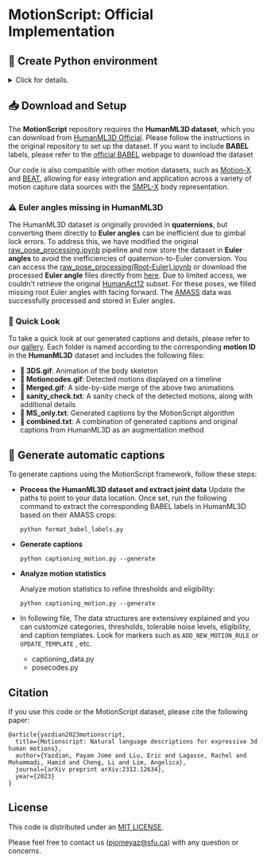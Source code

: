 # MotionScript: Official Implementation

## :snake: Create Python environment
<details>
<summary>Click for details.</summary>
This code was tested in a python 3.8 environment.

From the main code directory:

```bash
pip install -r requirements.txt
python setup.py develop
```
</details>

## :inbox_tray: Download and Setup

The **MotionScript** repository requires the **HumanML3D dataset**, which you can download from [HumanML3D Official](https://github.com/EricGuo5513/HumanML3D). Please follow the instructions in the original repository to set up the dataset.
If you want to include **BABEL** labels, please refer to the [official BABEL](https://babel.is.tue.mpg.de/) webpage to download the dataset

Our code is also compatible with other motion datasets, such as [Motion-X](https://github.com/IDEA-Research/Motion-X) and [BEAT](https://github.com/PantoMatrix/PantoMatrix/tree/main/scripts/BEAT_2022), allowing for easy integration and application across a variety of motion capture data sources with the [SMPL-X](https://smpl-x.is.tue.mpg.de/) body representation.
### :warning: Euler angles missing in HumanML3D

The HumanML3D dataset is originally provided in **quaternions**, but converting them directly to **Euler angles** can be inefficient due to gimbal lock errors. To address this, we have modified the original [raw_pose_processing.ipynb](https://github.com/EricGuo5513/HumanML3D/blob/main/raw_pose_processing.ipynb) pipeline and now store the dataset in **Euler angles** to avoid the inefficiencies of quaternion-to-Euler conversion. You can access the [raw_pose_processing(Root-Euler).ipynb](https://colab.research.google.com/drive/1zR8M54cZY2eSC5i5j4rnPaUtcRo0ZPb6?usp=sharing) or download the processed **Euler angle** files directly from [here](https://drive.google.com/drive/folders/1ZbN85VBAGv7kRS8RQyKx-s4Hg2u-bhVV?usp=sharing).
Due to limited access, we couldn't retrieve the original [HumanAct12](https://github.com/EricGuo5513/action-to-motion) subset. For these poses, we filled missing root Euler angles with facing forward. The [AMASS](https://github.com/EricGuo5513/action-to-motion) data was successfully processed and stored in Euler angles.

### :eyes: Quick Look

To take a quick look at our generated captions and details, please refer to our [gallery](https://drive.google.com/drive/folders/1xsKcx7YbiPVx8LjFgMBNlT3VjrNYaSsz?usp=sharing). Each folder is named according to the corresponding **motion ID** in the **HumanML3D** dataset and includes the following files:

- **:movie_camera:  3DS.gif**: Animation of the body skeleton
- **:movie_camera:  Motioncodes.gif**: Detected motions displayed on a timeline
- **:movie_camera:  Merged.gif**: A side-by-side merge of the above two animations
- **:memo: sanity_check.txt**: A sanity check of the detected motions, along with additional details
- **:memo: MS_only.txt**: Generated captions by the MotionScript algorithm
- **:memo: combined.txt**: A combination of generated captions and original captions from HumanML3D as an augmentation method

## :page_with_curl: Generate automatic captions

To generate captions using the MotionScript framework, follow these steps:

- **Process the HumanML3D dataset and extract joint data**
  Update the paths to point to your data location. Once set, run the following command to extract the corresponding BABEL labels in HumanML3D based on their AMASS crops:
  ```
  python format_babel_labels.py
  ```
- **Generate captions**
  ```
  python captioning_motion.py --generate
  ```
- **Analyze motion statistics**

  Analyze motion statistics to refine thresholds and eligibility:
  ```
  python captioning_motion.py --generate
  ```
- In following file, The data structures are extensivey explained and you can customize categories, thresholds, tolerable noise levels, eligibility, and caption templates. Look for markers such as `ADD_NEW_MOTION_RULE` or `UPDATE_TEMPLATE` , etc.
  - captioning_data.py
  - posecodes.py


## Citation

If you use this code or the MotionScript dataset, please cite the following paper:

```
@article{yazdian2023motionscript,
  title={Motionscript: Natural language descriptions for expressive 3d human motions},
  author={Yazdian, Payam Jome and Liu, Eric and Lagasse, Rachel and Mohammadi, Hamid and Cheng, Li and Lim, Angelica},
  journal={arXiv preprint arXiv:2312.12634},
  year={2023}
}

```

## License

This code is distributed under an [MIT LICENSE](LICENSE).


Please feel free to contact us (pjomeyaz@sfu.ca) with any question or concerns.

